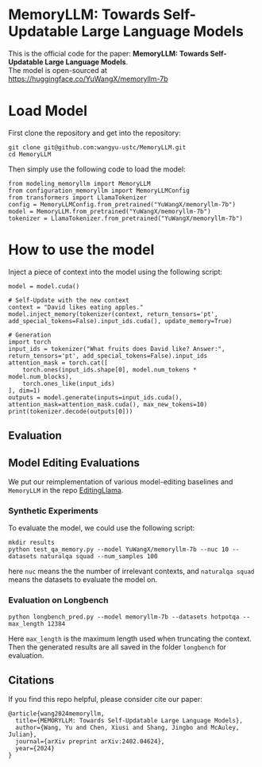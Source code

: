# MemoryLLM: Towards Self-Updatable Large Language Models

This is the official code for the paper: **MemoryLLM: Towards Self-Updatable Large Language Models**.   
The model is open-sourced at https://huggingface.co/YuWangX/memoryllm-7b

# Load Model
First clone the repository and get into the repository: 
```
git clone git@github.com:wangyu-ustc/MemoryLLM.git
cd MemoryLLM
```
Then simply use the following code to load the model:
```
from modeling_memoryllm import MemoryLLM
from configuration_memoryllm import MemoryLLMConfig
from transformers import LlamaTokenizer
config = MemoryLLMConfig.from_pretrained("YuWangX/memoryllm-7b")
model = MemoryLLM.from_pretrained("YuWangX/memoryllm-7b")
tokenizer = LlamaTokenizer.from_pretrained("YuWangX/memoryllm-7b")
```

# How to use the model
Inject a piece of context into the model using the following script:
```
model = model.cuda()

# Self-Update with the new context
context = "David likes eating apples."
model.inject_memory(tokenizer(context, return_tensors='pt', add_special_tokens=False).input_ids.cuda(), update_memory=True)

# Generation
import torch
input_ids = tokenizer("What fruits does David like? Answer:", return_tensors='pt', add_special_tokens=False).input_ids
attention_mask = torch.cat([
    torch.ones(input_ids.shape[0], model.num_tokens * model.num_blocks),
    torch.ones_like(input_ids)
], dim=1)
outputs = model.generate(inputs=input_ids.cuda(), attention_mask=attention_mask.cuda(), max_new_tokens=10)
print(tokenizer.decode(outputs[0]))
```

## Evaluation

## Model Editing Evaluations
We put our reimplementation of various model-editing baselines and `MemoryLLM` in the repo [EditingLlama](https://github.com/wangyu-ustc/EditingLlama). 

### Synthetic Experiments
To evaluate the model, we could use the following script: 

```
mkdir results
python test_qa_memory.py --model YuWangX/memoryllm-7b --nuc 10 --datasets naturalqa squad --num_samples 100
```
here `nuc` means the the number of irrelevant contexts, and `naturalqa squad` means the datasets to evaluate the model on.

### Evaluation on Longbench

```
python longbench_pred.py --model memoryllm-7b --datasets hotpotqa --max_length 12384
```
Here `max_length` is the maximum length used when truncating the context.
Then the generated results are all saved in the folder `longbench` for evaluation.

## Citations
If you find this repo helpful, please consider cite our paper:
```
@article{wang2024memoryllm,
  title={MEMORYLLM: Towards Self-Updatable Large Language Models},
  author={Wang, Yu and Chen, Xiusi and Shang, Jingbo and McAuley, Julian},
  journal={arXiv preprint arXiv:2402.04624},
  year={2024}
}
```
